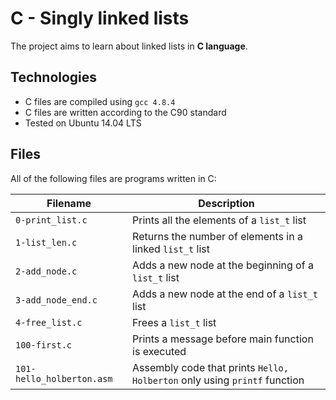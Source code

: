 # C - Singly linked lists

The project aims to learn about linked lists in **C language**.

## Technologies
* C files are compiled using `gcc 4.8.4`
* C files are written according to the C90 standard
* Tested on Ubuntu 14.04 LTS

## Files
All of the following files are programs written in C:

| Filename | Description |
| -------- | ----------- |
| `0-print_list.c` | Prints all the elements of a `list_t` list |
| `1-list_len.c` | Returns the number of elements in a linked `list_t` list |
| `2-add_node.c` | Adds a new node at the beginning of a `list_t` list |
| `3-add_node_end.c` | Adds a new node at the end of a `list_t` list |
| `4-free_list.c` | Frees a `list_t` list |
| `100-first.c` | Prints a message before main function is executed |
| `101-hello_holberton.asm` | Assembly code that prints `Hello, Holberton` only using `printf` function |
